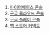 1. [파이어베이스 콘솔](https://console.firebase.google.com/u/0/project/ducpic/config/env/firebase)
2. [구글 클라우드 콘솔](https://console.cloud.google.com/apis/credentials?authuser=0&hl=ko&inv=1&invt=Abyq7Q&project=ducpic&pli=1)
3. [구글 플레이 콘솔](https://play.google.com/console/u/0/developers/8801208685141080015/app/4973154401890871496/tracks/internal-testing?tab=testers)
4. [앱 스토어 커넥트](https://appstoreconnect.apple.com/login?targetUrl=%2Fapps%2F6501978650%2Fdistribution%2Fios%2Fversion%2Finflight&authResult=FAILED)